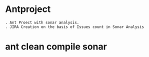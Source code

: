 # Antproject
	. Ant Proect with sonar analysis.
	. JIRA Creation on the basis of Issues count in Sonar Analysis
# ant clean compile sonar
